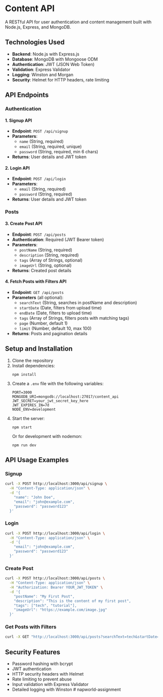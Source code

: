# Content API

A RESTful API for user authentication and content management built with Node.js, Express, and MongoDB.

## Technologies Used

- **Backend**: Node.js with Express.js
- **Database**: MongoDB with Mongoose ODM
- **Authentication**: JWT (JSON Web Token)
- **Validation**: Express Validator
- **Logging**: Winston and Morgan
- **Security**: Helmet for HTTP headers, rate limiting

## API Endpoints

### Authentication

#### 1. Signup API
- **Endpoint**: `POST /api/signup`
- **Parameters**:
  - `name` (String, required)
  - `email` (String, required, unique)
  - `password` (String, required, min 6 chars)
- **Returns**: User details and JWT token

#### 2. Login API
- **Endpoint**: `POST /api/login`
- **Parameters**:
  - `email` (String, required)
  - `password` (String, required)
- **Returns**: User details and JWT token

### Posts

#### 3. Create Post API
- **Endpoint**: `POST /api/posts`
- **Authentication**: Required (JWT Bearer token)
- **Parameters**:
  - `postName` (String, required)
  - `description` (String, required)
  - `tags` (Array of Strings, optional)
  - `imageUrl` (String, optional)
- **Returns**: Created post details

#### 4. Fetch Posts with Filters API
- **Endpoint**: `GET /api/posts`
- **Parameters** (all optional):
  - `searchText` (String, searches in postName and description)
  - `startDate` (Date, filters from upload time)
  - `endDate` (Date, filters to upload time)
  - `tags` (Array of Strings, filters posts with matching tags)
  - `page` (Number, default 1)
  - `limit` (Number, default 10, max 100)
- **Returns**: Posts and pagination details

## Setup and Installation

1. Clone the repository
2. Install dependencies:
   ```
   npm install
   ```
3. Create a `.env` file with the following variables:
   ```
   PORT=3000
   MONGODB_URI=mongodb://localhost:27017/content_api
   JWT_SECRET=your_jwt_secret_key_here
   JWT_EXPIRES_IN=7d
   NODE_ENV=development
   ```
4. Start the server:
   ```
   npm start
   ```
   Or for development with nodemon:
   ```
   npm run dev
   ```

## API Usage Examples

### Signup

```bash
curl -X POST http://localhost:3000/api/signup \
  -H "Content-Type: application/json" \
  -d '{
    "name": "John Doe",
    "email": "john@example.com",
    "password": "password123"
  }'
```

### Login

```bash
curl -X POST http://localhost:3000/api/login \
  -H "Content-Type: application/json" \
  -d '{
    "email": "john@example.com",
    "password": "password123"
  }'
```

### Create Post

```bash
curl -X POST http://localhost:3000/api/posts \
  -H "Content-Type: application/json" \
  -H "Authorization: Bearer YOUR_JWT_TOKEN" \
  -d '{
    "postName": "My First Post",
    "description": "This is the content of my first post",
    "tags": ["tech", "tutorial"],
    "imageUrl": "https://example.com/image.jpg"
  }'
```

### Get Posts with Filters

```bash
curl -X GET "http://localhost:3000/api/posts?searchText=tech&startDate=2023-01-01&tags=tutorial&page=1&limit=10"
```

## Security Features

- Password hashing with bcrypt
- JWT authentication
- HTTP security headers with Helmet
- Rate limiting to prevent abuse
- Input validation with Express Validator
- Detailed logging with Winston # napworld-assignment
